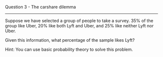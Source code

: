 Question 3 - The carshare dilemma
_________________________________________________

Suppose we have selected a group of people to take a survey. 
35% of the group like Uber, 
20% like both Lyft and Uber, 
and 25% like neither Lyft nor Uber. 

Given this information, what percentage of the sample likes Lyft?

Hint: You can use basic probability theory to solve this problem.
